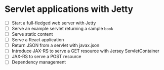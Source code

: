 # Servlet applications with Jetty

* [ ] Start a full-fledged web server with Jetty
* [ ] Serve an example servlet returning a sample `book`
* [ ] Serve static content
* [ ] Serve a React application
* [ ] Return JSON from a servlet with javax.json
* [ ] Introduce JAX-RS to serve a GET resource with Jersey ServletContainer
* [ ] JAX-RS to serve a POST resource
* [ ] Dependency management
